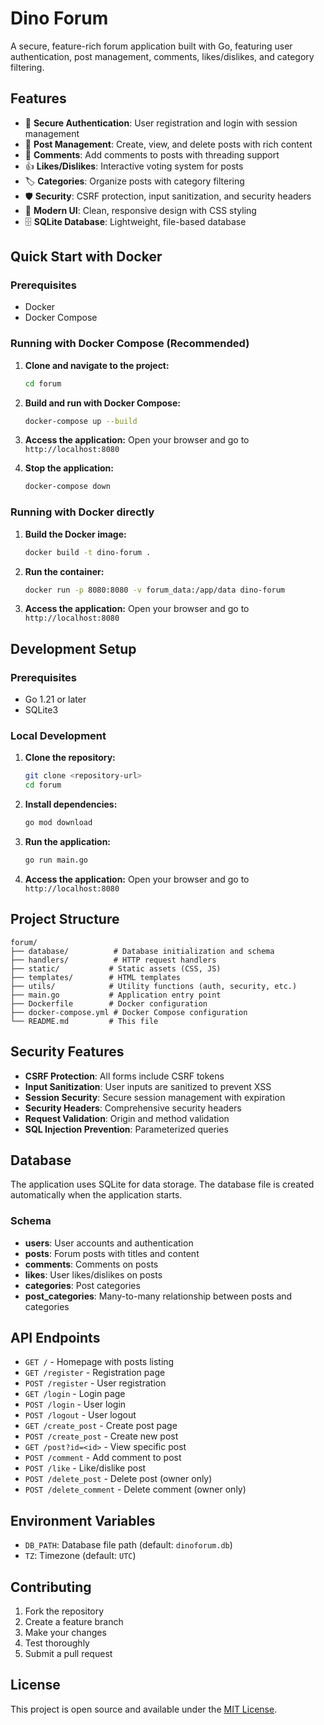 # Dino Forum

A secure, feature-rich forum application built with Go, featuring user authentication, post management, comments, likes/dislikes, and category filtering.

## Features

- 🔐 **Secure Authentication**: User registration and login with session management
- 📝 **Post Management**: Create, view, and delete posts with rich content
- 💬 **Comments**: Add comments to posts with threading support
- 👍 **Likes/Dislikes**: Interactive voting system for posts
- 🏷️ **Categories**: Organize posts with category filtering
- 🛡️ **Security**: CSRF protection, input sanitization, and security headers
- 🎨 **Modern UI**: Clean, responsive design with CSS styling
- 🗄️ **SQLite Database**: Lightweight, file-based database

## Quick Start with Docker

### Prerequisites
- Docker
- Docker Compose

### Running with Docker Compose (Recommended)

1. **Clone and navigate to the project:**
   ```bash
   cd forum
   ```

2. **Build and run with Docker Compose:**
   ```bash
   docker-compose up --build
   ```

3. **Access the application:**
   Open your browser and go to `http://localhost:8080`

4. **Stop the application:**
   ```bash
   docker-compose down
   ```

### Running with Docker directly

1. **Build the Docker image:**
   ```bash
   docker build -t dino-forum .
   ```

2. **Run the container:**
   ```bash
   docker run -p 8080:8080 -v forum_data:/app/data dino-forum
   ```

3. **Access the application:**
   Open your browser and go to `http://localhost:8080`

## Development Setup

### Prerequisites
- Go 1.21 or later
- SQLite3

### Local Development

1. **Clone the repository:**
   ```bash
   git clone <repository-url>
   cd forum
   ```

2. **Install dependencies:**
   ```bash
   go mod download
   ```

3. **Run the application:**
   ```bash
   go run main.go
   ```

4. **Access the application:**
   Open your browser and go to `http://localhost:8080`

## Project Structure

```
forum/
├── database/          # Database initialization and schema
├── handlers/          # HTTP request handlers
├── static/           # Static assets (CSS, JS)
├── templates/        # HTML templates
├── utils/            # Utility functions (auth, security, etc.)
├── main.go           # Application entry point
├── Dockerfile        # Docker configuration
├── docker-compose.yml # Docker Compose configuration
└── README.md         # This file
```

## Security Features

- **CSRF Protection**: All forms include CSRF tokens
- **Input Sanitization**: User inputs are sanitized to prevent XSS
- **Session Security**: Secure session management with expiration
- **Security Headers**: Comprehensive security headers
- **Request Validation**: Origin and method validation
- **SQL Injection Prevention**: Parameterized queries

## Database

The application uses SQLite for data storage. The database file is created automatically when the application starts.

### Schema
- **users**: User accounts and authentication
- **posts**: Forum posts with titles and content
- **comments**: Comments on posts
- **likes**: User likes/dislikes on posts
- **categories**: Post categories
- **post_categories**: Many-to-many relationship between posts and categories

## API Endpoints

- `GET /` - Homepage with posts listing
- `GET /register` - Registration page
- `POST /register` - User registration
- `GET /login` - Login page
- `POST /login` - User login
- `POST /logout` - User logout
- `GET /create_post` - Create post page
- `POST /create_post` - Create new post
- `GET /post?id=<id>` - View specific post
- `POST /comment` - Add comment to post
- `POST /like` - Like/dislike post
- `POST /delete_post` - Delete post (owner only)
- `POST /delete_comment` - Delete comment (owner only)

## Environment Variables

- `DB_PATH`: Database file path (default: `dinoforum.db`)
- `TZ`: Timezone (default: `UTC`)

## Contributing

1. Fork the repository
2. Create a feature branch
3. Make your changes
4. Test thoroughly
5. Submit a pull request

## License

This project is open source and available under the [MIT License](LICENSE). 